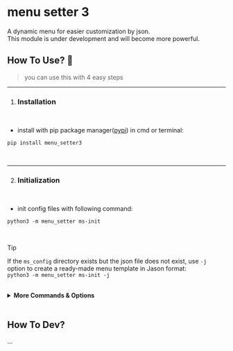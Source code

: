 # menu setter 3
A dynamic menu for easier customization by json.
<br>
This module is under development and will become more powerful.

## How To Use? 🍡
> you can use this with 4 easy steps

_____________________
1. ### Installation

<br>

- install with pip package manager([pypi](https://pypi.org/project/menu-setter3/)) in cmd or terminal:
```
pip install menu_setter3 
```

<br>

_____________________
2. ### Initialization

<br>

- init config files with following command:
```
python3 -m menu_setter ms-init
```

<br>

> [!TIP]
>  If the `ms_config` directory exists but the json file does not exist, use `-j` option to create a ready-made menu template in Jason format:
> <br>
> ```python3 -m menu_setter ms-init -j```

<br>

<details>
<summary><b>More Commands & Options</b></summary>

<br>

- ### Commands
| Commands | Usage |
| :--- | ---: |
| ms-init | initialize the ms_config directory <br>for configuration menu |
| ms-show | xxxxxxxx |     
| ms-call | xxxxxxxx |

- ### Optionals
| Related command | Options      | Usage |
| :---            | :---:         | ---:  |
| ms-init         | -n --name    | default menu header name is "Main Menu". you can use '-n' or '--name' for change header name.|
| ms-init         | -j --json    | If the `ms_config` directory exists but the json file does not exist, use `-j` option to create a ready-made menu template in Jason format |
| ms-call & ms-show | -v --verbose | Show with More details |



</details>
<br>

## How To Dev?
...
